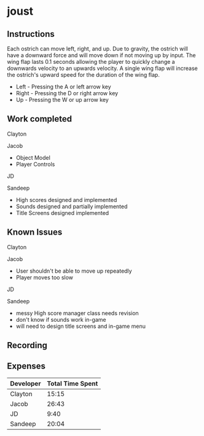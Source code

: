 # joust

## Instructions
Each ostrich can move left, right, and up. Due to gravity, the ostrich will have a downward force and 
will move down if not moving up by input. The wing flap lasts 0.1 seconds allowing the player to quickly change a downwards velocity 
to an upwards velocity. A single wing flap will increase the ostrich's upward speed for the duration of the wing flap.

* Left - Pressing the A or left arrow key
* Right - Pressing the D or right arrow key
* Up - Pressing the W or up arrow key

## Work completed
Clayton

Jacob
* Object Model
* Player Controls

JD

Sandeep
* High scores designed and implemented
* Sounds designed and partially implemented
* Title Screens designed implemented

## Known Issues
Clayton

Jacob
* User shouldn't be able to move up repeatedly
* Player moves too slow

JD

Sandeep
* messy High score manager class needs revision
* don't know if sounds work in-game
* will need to design title screens and in-game menu

## Recording

## Expenses
| Developer | Total Time Spent |
|-----------|------------------|
| Clayton | 15:15 |
| Jacob | 26:43 |
| JD | 9:40 |
| Sandeep | 20:04 |
